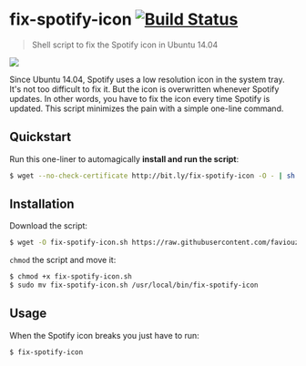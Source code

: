 # fix-spotify-icon [![Build Status](https://travis-ci.org/faviouz/fix-spotify-icon.svg?branch=master)](https://travis-ci.org/faviouz/fix-spotify-icon)

> Shell script to fix the Spotify icon in Ubuntu 14.04

![](https://raw.githubusercontent.com/faviouz/fix-spotify-icon/master/comparison.png)

Since Ubuntu 14.04, Spotify uses a low resolution icon in the system tray. It's not too difficult to fix it. But the icon is overwritten whenever Spotify updates. In other words, you have to fix the icon every time Spotify is updated. This script minimizes the pain with a simple one-line command.

## Quickstart

Run this one-liner to automagically **install and run the script**:

```bash
$ wget --no-check-certificate http://bit.ly/fix-spotify-icon -O - | sh
```

## Installation

Download the script:

```bash
$ wget -O fix-spotify-icon.sh https://raw.githubusercontent.com/faviouz/fix-spotify-icon/master/fix-spotify-icon.sh
```

`chmod` the script and move it:

```bash
$ chmod +x fix-spotify-icon.sh
$ sudo mv fix-spotify-icon.sh /usr/local/bin/fix-spotify-icon
```

## Usage

When the Spotify icon breaks you just have to run:

```bash
$ fix-spotify-icon
```
